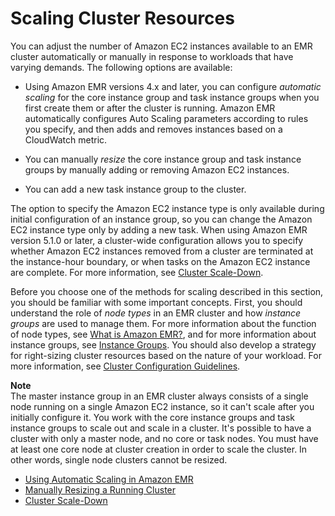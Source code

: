 # Scaling Cluster Resources<a name="emr-scale-on-demand"></a>

You can adjust the number of Amazon EC2 instances available to an EMR cluster automatically or manually in response to workloads that have varying demands\. The following options are available:

+ Using Amazon EMR versions 4\.x and later, you can configure *automatic scaling* for the core instance group and task instance groups when you first create them or after the cluster is running\. Amazon EMR automatically configures Auto Scaling parameters according to rules you specify, and then adds and removes instances based on a CloudWatch metric\.

+ You can manually *resize* the core instance group and task instance groups by manually adding or removing Amazon EC2 instances\.

+ You can add a new task instance group to the cluster\.

The option to specify the Amazon EC2 instance type is only available during initial configuration of an instance group, so you can change the Amazon EC2 instance type only by adding a new task\. When using Amazon EMR version 5\.1\.0 or later, a cluster\-wide configuration allows you to specify whether Amazon EC2 instances removed from a cluster are terminated at the instance\-hour boundary, or when tasks on the Amazon EC2 instance are complete\. For more information, see [Cluster Scale\-Down](emr-scaledown-behavior.md)\.

Before you choose one of the methods for scaling described in this section, you should be familiar with some important concepts\. First, you should understand the role of *node types* in an EMR cluster and how *instance groups* are used to manage them\. For more information about the function of node types, see [What is Amazon EMR?](http://docs.aws.amazon.com/emr/latest/ManagementGuide/emr-what-is-emr.html), and for more information about instance groups, see [Instance Groups](http://docs.aws.amazon.com/emr/latest/ManagementGuide/InstanceGroups.html)\. You should also develop a strategy for right\-sizing cluster resources based on the nature of your workload\. For more information, see [Cluster Configuration Guidelines](http://docs.aws.amazon.com/emr/latest/ManagementGuide/emr-plan-instances-guidelines.html)\. 

**Note**  
The master instance group in an EMR cluster always consists of a single node running on a single Amazon EC2 instance, so it can't scale after you initially configure it\. You work with the core instance groups and task instance groups to scale out and scale in a cluster\. It's possible to have a cluster with only a master node, and no core or task nodes\. You must have at least one core node at cluster creation in order to scale the cluster\. In other words, single node clusters cannot be resized\.


+ [Using Automatic Scaling in Amazon EMR](emr-automatic-scaling.md)
+ [Manually Resizing a Running Cluster](emr-manage-resize.md)
+ [Cluster Scale\-Down](emr-scaledown-behavior.md)